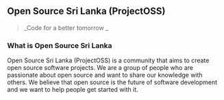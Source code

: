 ## Open Source Sri Lanka (ProjectOSS)

> _Code for a better tomorrow _

### What is Open Source Sri Lanka

Open Source Sri Lanka (ProjectOSS) is a community that aims to create open source software projects. We are a group of people who are passionate about open source and want to share our knowledge with others. We believe that open source is the future of software development and we want to help people get started with it.


